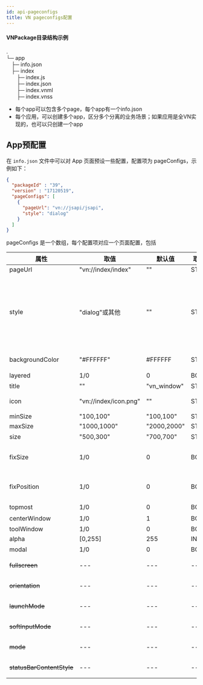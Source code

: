 ```yaml
---
id: api-pageconfigs
title: VN pageconfigs配置
---
```


#### VNPackage目录结构示例
.  
└─ app  
&emsp;├─ info.json  
&emsp;├─ index  
&emsp;&emsp;├─ index.js  
&emsp;&emsp;├─ index.json  
&emsp;&emsp;├─ index.vnml  
&emsp;&emsp;├─ index.vnss  

* 每个app可以包含多个page，每个app有一个info.json
* 每个应用，可以创建多个app，区分多个分离的业务场景；如果应用是全VN实现的，也可以只创建一个app

## App预配置
在 `info.json` 文件中可以对 App 页面预设一些配置，配置项为 pageConfigs，示例如下：

```json
{
  "packageId" : "39",
  "version" : "17120519",
  "pageConfigs": [
    {
      "pageUrl": "vn://jsapi/jsapi",
      "style": "dialog"
    }
  ]
}
```
pageConfigs 是一个数组，每个配置项对应一个页面配置，包括

属性	| 取值	|默认值	|取值类型	|说明
---     | ---   | ---   | ---	| ---		
pageUrl	        |"vn://index/index"	|""	|STR	
style	        |"dialog"或其他	|""	|STR	|窗口/子视图，如果为 "dialog"，则页面以对话框形式弹出；否则是普通页面。默认为空
backgroundColor	|"#FFFFFF"	|#FFFFFF|STR	|页面的背景颜色
layered	        |1/0	        |0	|BOOL	|层窗口
title	        |""	        |"vn_window" |STR	|title
icon	        |"vn://index/icon.png"	|""	|STR	|icon文件路径
minSize	        |"100,100"	|"100,100" |STR+SIZE	|minSize
maxSize	        |"1000,1000"	|"2000,2000"	|STR+SIZE	|maxSize
size	        |"500,300"	|"700,700"	|STR+SIZE	|窗口大小
fixSize	        |1/0	        |0	|BOOL	|是否可以固定大小，默认不固定
fixPosition	|1/0	        |0	|BOOL	|是否可以固定位置，默认可以拖拽
topmost	        |1/0	        |0	|BOOL	|置顶
centerWindow	|1/0	        |1	|BOOL	|居中
toolWindow	|1/0	        |0	|BOOL	|toolWindow
alpha	        |[0,255]	|255	|INT	|alpha
modal	        |1/0	        |0	|BOOL	|模态窗口
~~fullscreen~~      | ---   | ---   | ---	| ~~桌面端不支持~~	
~~orientation~~     | ---   | ---   | ---	| ~~桌面端不支持~~	
~~launchMode~~      | ---   | ---   | ---	| ~~桌面端不支持~~	
~~softInputMode~~   | ---   | ---   | ---	| ~~桌面端不支持~~	
~~mode~~            | ---   | ---   | ---	| ~~桌面端不支持~~	
~~statusBarContentStyle~~| ---   | ---   | ---	| ~~桌面端不支持~~	
